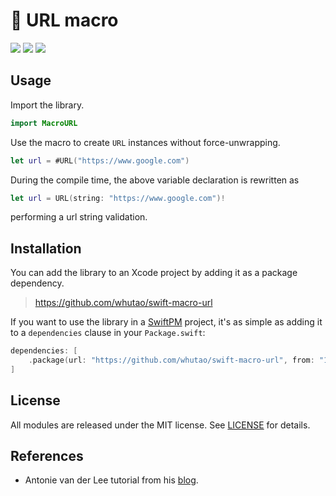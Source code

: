# 🔗 URL macro

<p>
    <img src="https://img.shields.io/badge/Swift-5.9-orange.svg" />
    <img src="https://img.shields.io/badge/platform-iOS%20%7C%20macOS%20%7C%20tvOS%20%7C%20watchOS-lightgrey.svg">
    <img src="https://img.shields.io/badge/license-MIT-blue.svg" />
</p>

## Usage

Import the library.
```swift
import MacroURL
```

Use the macro to create `URL` instances without force-unwrapping.
```swift
let url = #URL("https://www.google.com")
```

During the compile time, the above variable declaration is rewritten as
```swift
let url = URL(string: "https://www.google.com")!
```
performing a url string validation.

## Installation

You can add the library to an Xcode project by adding it as a package dependency.

> https://github.com/whutao/swift-macro-url

If you want to use the library in a [SwiftPM](https://swift.org/package-manager/) project, it's as simple as adding it to a `dependencies` clause in your `Package.swift`:
``` swift
dependencies: [
    .package(url: "https://github.com/whutao/swift-macro-url", from: "1.0.0")
]
```

## License

All modules are released under the MIT license. See [LICENSE](LICENSE) for details.

## References

- Antonie van der Lee tutorial from his [blog](https://www.avanderlee.com/swift/macros).
